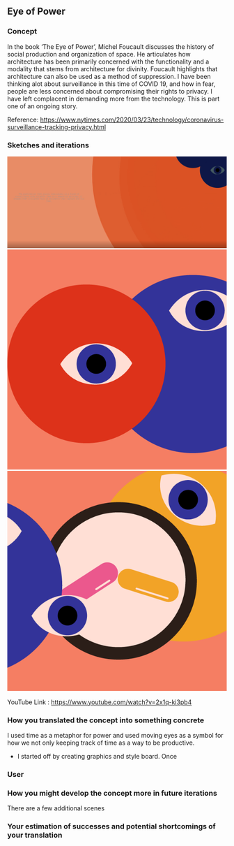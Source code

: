 ## Eye of Power

### Concept

In the book ‘The Eye of Power’, Michel Foucault discusses the history of social production and organization of space. He articulates how architecture has been primarily concerned with the functionality and a modality that stems from architecture for divinity. Foucault highlights that architecture can also be used as a method of suppression. I have been thinking alot about surveillance in this time of COVID 19, and how in fear, people are less concerned about compromising their rights to privacy. I have left complacent in demanding more from the technology. This is part one of an ongoing story.

Reference: https://www.nytimes.com/2020/03/23/technology/coronavirus-surveillance-tracking-privacy.html

### Sketches and iterations

![Screenshot of emptyExample](emptyExample.png)
![Screenshot of project](eyes_clocks-01.png)
![Photo of project](eyes_clocks-02.png)

YouTube Link : https://www.youtube.com/watch?v=2x1q-ki3pb4

### How you translated the concept into something concrete

I used time as a metaphor for power and used moving eyes as a symbol for how we not only keeping track of time as a way to be productive.

- I started off by creating graphics and style board. Once

### User

### How you might develop the concept more in future iterations

There are a few additional scenes

### Your estimation of successes and potential shortcomings of your translation
